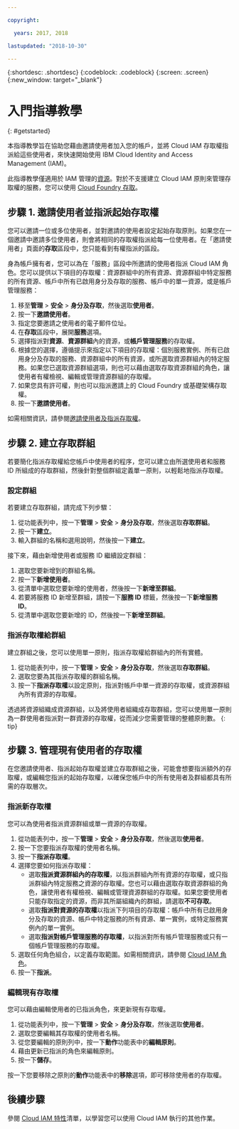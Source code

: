 ```yaml
---

copyright:

  years: 2017, 2018

lastupdated: "2018-10-30"

---
```


{:shortdesc: .shortdesc}
{:codeblock: .codeblock}
{:screen: .screen}
{:new_window: target="_blank"}

# 入門指導教學
{: #getstarted}

本指導教學旨在協助您藉由邀請使用者加入您的帳戶，並將 Cloud IAM 存取權指派給這些使用者，來快速開始使用 IBM Cloud Identity and Access Management (IAM)。

此指導教學僅適用於 IAM 管理的[資源](/docs/resources/acct_resources.html#resource)。對於不支援建立 Cloud IAM 原則來管理存取權的服務，您可以使用 [Cloud Foundry 存取](/docs/iam/cfaccess.html#cfaccess)。


## 步驟 1. 邀請使用者並指派起始存取權

您可以邀請一位或多位使用者，並對邀請的使用者設定起始存取原則。如果您在一個邀請中邀請多位使用者，則會將相同的存取權指派給每一位使用者。在「邀請使用者」頁面的**存取**區段中，您只能看到有權指派的區段。

身為帳戶擁有者，您可以為在「服務」區段中所邀請的使用者指派 Cloud IAM 角色。您可以提供以下項目的存取權：資源群組中的所有資源、資源群組中特定服務的所有資源、帳戶中所有已啟用身分及存取的服務、帳戶中的單一資源，或是帳戶管理服務：

1. 移至**管理** &gt; **安全** &gt; **身分及存取**，然後選取**使用者**。
2. 按一下**邀請使用者**。
3. 指定您要邀請之使用者的電子郵件位址。
4. 在**存取**區段中，展開**服務**選項。
5. 選擇指派對**資源**、**資源群組**內的資源，或**帳戶管理服務**的存取權。
6. 根據您的選擇，遵循提示來指定以下項目的存取權：個別服務實例、所有已啟用身分及存取的服務、資源群組中的所有資源，或所選取資源群組內的特定服務。如果您已選取資源群組選項，則也可以藉由選取存取資源群組的角色，讓使用者有權檢視、編輯或管理資源群組的存取權。
7. 如果您具有許可權，則也可以指派邀請上的 Cloud Foundry 或基礎架構存取權。
8. 按一下**邀請使用者**。

如需相關資訊，請參閱[邀請使用者及指派存取權](/docs/iam/iamuserinv.html#iamuserinv)。

## 步驟 2. 建立存取群組

若要簡化指派存取權給您帳戶中使用者的程序，您可以建立由所選使用者和服務 ID 所組成的存取群組，然後針對整個群組定義單一原則，以輕鬆地指派存取權。

### 設定群組

若要建立存取群組，請完成下列步驟：

1. 從功能表列中，按一下**管理** &gt; **安全** &gt; **身分及存取**，然後選取**存取群組**。
2. 按一下**建立**。
3. 輸入群組的名稱和選用說明，然後按一下**建立**。

接下來，藉由新增使用者或服務 ID 繼續設定群組：

1. 選取您要新增到的群組名稱。
2. 按一下**新增使用者**。
3. 從清單中選取您要新增的使用者，然後按一下**新增至群組**。
4. 若要將服務 ID 新增至群組，請按一下**服務 ID** 標籤，然後按一下**新增服務 ID**。
5. 從清單中選取您要新增的 ID，然後按一下**新增至群組**。

### 指派存取權給群組

建立群組之後，您可以使用單一原則，指派存取權給群組內的所有實體。

1. 從功能表列中，按一下**管理** &gt; **安全** &gt; **身分及存取**，然後選取**存取群組**。
2. 選取您要為其指派存取權的群組名稱。
3. 按一下**指派存取權**以設定原則，指派對帳戶中單一資源的存取權，或資源群組內所有資源的存取權。

透過將資源組織成資源群組，以及將使用者組織成存取群組，您可以使用單一原則為一群使用者指派對一群資源的存取權，從而減少您需要管理的整體原則數。
{: tip}


## 步驟 3. 管理現有使用者的存取權

在您邀請使用者、指派起始存取權並建立存取群組之後，可能會想要指派額外的存取權，或編輯您指派的起始存取權，以確保您帳戶中的所有使用者及群組都具有所需的存取層次。

### 指派新存取權

您可以為使用者指派資源群組或單一資源的存取權。

1. 從功能表列中，按一下**管理** &gt; **安全** &gt; **身分及存取**，然後選取**使用者**。
2. 按一下您要指派存取權的使用者名稱。
3. 按一下**指派存取權**。
4. 選擇您要如何指派存取權：
    * 選取**指派資源群組內的存取權**，以指派群組內所有資源的存取權，或只指派群組內特定服務之資源的存取權。您也可以藉由選取存取資源群組的角色，讓使用者有權檢視、編輯或管理資源群組的存取權。如果您要使用者只能存取指定的資源，而非其所屬組織內的群組，請選取**不可存取**。
    * 選取**指派對資源的存取權**以指派下列項目的存取權：帳戶中所有已啟用身分及存取的資源、帳戶中特定服務的所有資源、單一實例，或特定服務實例內的單一實例。
    * 選取**指派對帳戶管理服務的存取權**，以指派對所有帳戶管理服務或只有一個帳戶管理服務的存取權。 
5. 選取任何角色組合，以定義存取範圍。如需相關資訊，請參閱 [Cloud IAM 角色](/docs/iam/users_roles.html#iamusermanrol)。
6. 按一下**指派**。


### 編輯現有存取權

您可以藉由編輯使用者的已指派角色，來更新現有存取權。

1. 從功能表列中，按一下**管理** &gt; **安全** &gt; **身分及存取**，然後選取**使用者**。
2. 選取您要編輯其存取權的使用者名稱。
3. 從您要編輯的原則列中，按一下**動作**功能表中的**編輯原則**。
4. 藉由更新已指派的角色來編輯原則。
5. 按一下**儲存**。

按一下您要移除之原則的**動作**功能表中的**移除**選項，即可移除使用者的存取權。

## 後續步驟

參閱 [Cloud IAM 特性](/docs/iam/index.html#features)清單，以學習您可以使用 Cloud IAM 執行的其他作業。
